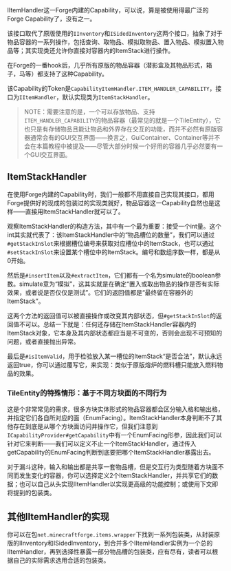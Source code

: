 IItemHandler这一Forge内建的Capability，可以说，算是被使用得最广泛的Forge Capability了，没有之一。

该接口取代了原版使用的`IInventory`和`ISidedInventory`这两个接口，抽象了对于物品容器的一系列操作，包括查询、取物品、模拟取物品、置入物品、模拟置入物品等；其实现类还允许你直接对容器内的ItemStack进行操作。

在Forge的一番hook后，几乎所有原版的物品容器（潜影盒及其物品形式，箱子，马等）都支持了这种Capability。

该Capability的Token是`CapabilityItemHandler.ITEM_HANDLER_CAPABILITY`，接口为`IItemHandler`，默认实现类为`ItemStackHandler`。

> NOTE：需要注意的是，一个可以存放物品、支持`ITEM_HANDLER_CAPABILITY`的物品容器（最常见的就是一个TileEntity），它也只是有存储物品且能让物品和外界存在交互的功能，而并不必然有原版容器通常会有的GUI交互界面——换言之，GuiContainer、Container等并不会在本篇教程中被提及——尽管大部分时候一个好用的容器几乎必然要有一个GUI交互界面。

## ItemStackHandler
在使用Forge内建的Capability时，我们一般都不用直接自己实现其接口，都用Forge提供好的现成的包装过的实现类就好，物品容器这一Capability自然也是这样——直接用ItemStackHandler就可以了。

观察ItemStackHandler的构造方法，其中有一个最为重要：接受一个int量。这个int其实就代表了：该ItemStackHandler中的“物品槽位的数量”，我们可以通过`#getStackInSlot`来根据槽位编号来获取对应槽位中的ItemStack，也可以通过`#setStackInSlot`来设置某个槽位中的ItemStack。编号和数组序数一样，都是从0开始。

然后是`#insertItem`以及`#extractItem`，它们都有一个名为simulate的boolean参数。simulate意为“模拟”，这其实就是在确定“置入或取出物品的操作是否有实际效果，或者说是否仅仅是测试”。它们的返回值都是“最终留在容器外的ItemStack”。

这两个方法的返回值可以被直接操作或改变其内部状态，但`#getStackInSlot`的返回值不可以。总结一下就是：任何还存储在ItemStackHandler容器内的ItemStack对象，它本身及其内部状态都应当是不可变的，否则会出现不可预知的问题，或者直接抛出异常。

最后是`#isItemValid`，用于检验放入某一槽位的ItemStack“是否合法”，默认永远返回true，你可以通过覆写它，来实现：类似于原版熔炉的燃料槽只能放入燃料物品的效果。

### TileEntity的特殊情形：基于不同方块面的不同行为
这是个非常常见的需求，很多方块实体形式的物品容器都会区分输入格和输出格，并指定它们各自所对应的面（EnumFacing）。ItemStackHandler本身判断不了其他存在到底是从哪个方块面访问并操作它，但我们注意到`ICapabilityProvider#getCapability`中有一个EnumFacing形参，因此我们可以针对它来判断——我们可以定义不止一个ItemStackHandler，通过传入getCapability的EnumFacing判断到底要把哪个ItemStackHandler暴露出去。

对于漏斗这种，输入和输出都是共享一套物品槽，但是交互行为类型随着方块面不同而发生变化的容器，你可以选择定义2个ItemStackHandler，并共享它们的数据；也可以自己从头实现IItemHandler以实现更高级的功能控制；或使用下文即将提到的包装类。

## 其他IItemHandler的实现
你可以在包`net.minecraftforge.items.wrapper`下找到一系列包装类，从封装原版的IInventory和ISidedInventory，到合并多个IItemHandler实例为一个总的IItemHandler，再到选择性暴露一部分物品槽的包装类，应有尽有，读者可以根据自己的实际需求选用合适的包装类。
